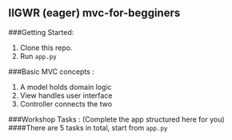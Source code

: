IIGWR (eager) mvc-for-begginers
------

###Getting Started: 
 1. Clone this repo.
 2. Run `app.py`

###Basic MVC concepts :
 1. A model holds domain logic
 2. View handles user interface
 3. Controller connects the two

###Workshop Tasks :
(Complete the app structured here for you)
####There are 5 tasks in total, start from `app.py`

